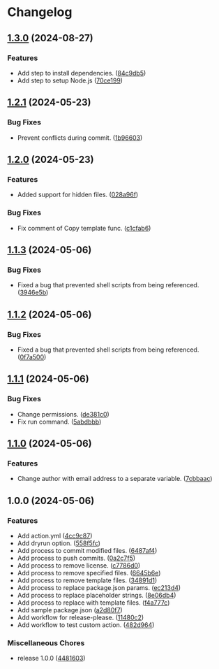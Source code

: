 # Changelog

## [1.3.0](https://github.com/ryohidaka/nodejs-cleanup/compare/v1.2.1...v1.3.0) (2024-08-27)


### Features

* Add step to install dependencies. ([84c9db5](https://github.com/ryohidaka/nodejs-cleanup/commit/84c9db5d469c57743003e53d50c833a9576bc242))
* Add step to setup Node.js ([70ce199](https://github.com/ryohidaka/nodejs-cleanup/commit/70ce199faf02773907b17302d573676c10731f65))

## [1.2.1](https://github.com/ryohidaka/nodejs-cleanup/compare/v1.2.0...v1.2.1) (2024-05-23)


### Bug Fixes

* Prevent conflicts during commit. ([1b96603](https://github.com/ryohidaka/nodejs-cleanup/commit/1b966030af26b7a39288e7e47a9d1b518dbf668a))

## [1.2.0](https://github.com/ryohidaka/nodejs-cleanup/compare/v1.1.3...v1.2.0) (2024-05-23)


### Features

* Added support for hidden files. ([028a96f](https://github.com/ryohidaka/nodejs-cleanup/commit/028a96fe28e98ead31319a4a9e97ecc9efff5b3c))


### Bug Fixes

* Fix comment of Copy template func. ([c1cfab6](https://github.com/ryohidaka/nodejs-cleanup/commit/c1cfab6ef221235898ed6e62e6be235be8f349d4))

## [1.1.3](https://github.com/ryohidaka/nodejs-cleanup/compare/v1.1.2...v1.1.3) (2024-05-06)


### Bug Fixes

* Fixed a bug that prevented shell scripts from being referenced. ([3946e5b](https://github.com/ryohidaka/nodejs-cleanup/commit/3946e5b1bf0fde75b61cae97509ad25c14473eef))

## [1.1.2](https://github.com/ryohidaka/nodejs-cleanup/compare/v1.1.1...v1.1.2) (2024-05-06)


### Bug Fixes

* Fixed a bug that prevented shell scripts from being referenced. ([0f7a500](https://github.com/ryohidaka/nodejs-cleanup/commit/0f7a5000afe66272130a2ad8abb300b0d5afc62d))

## [1.1.1](https://github.com/ryohidaka/nodejs-cleanup/compare/v1.1.0...v1.1.1) (2024-05-06)


### Bug Fixes

* Change permissions. ([de381c0](https://github.com/ryohidaka/nodejs-cleanup/commit/de381c036a8b0be73d8a7be9362f7bc69327705e))
* Fix run command. ([5abdbbb](https://github.com/ryohidaka/nodejs-cleanup/commit/5abdbbbaa32e8ed6bc8cff7119580397f35c1f47))

## [1.1.0](https://github.com/ryohidaka/nodejs-cleanup/compare/v1.0.0...v1.1.0) (2024-05-06)


### Features

* Change author with email address to a separate variable. ([7cbbaac](https://github.com/ryohidaka/nodejs-cleanup/commit/7cbbaac7b9c8bb387819ed06367663aabca3db25))

## 1.0.0 (2024-05-06)


### Features

* Add action.yml ([4cc9c87](https://github.com/ryohidaka/nodejs-cleanup/commit/4cc9c87593c8c0dd532979cc6c3e3a5132642741))
* Add dryrun option. ([558f5fc](https://github.com/ryohidaka/nodejs-cleanup/commit/558f5fc877a482b7a58222bcf5423c3353709023))
* Add process to commit modified files. ([6487af4](https://github.com/ryohidaka/nodejs-cleanup/commit/6487af4b79ff152fa3885b5730f9ffdb4188fbbc))
* Add process to push commits. ([0a2c7f5](https://github.com/ryohidaka/nodejs-cleanup/commit/0a2c7f5fd3a94e62ed4ced47d701c3e7ab2e87e1))
* Add process to remove license. ([c7786d0](https://github.com/ryohidaka/nodejs-cleanup/commit/c7786d06be5e93cd1334f7db5c4c65ddd37c11c1))
* Add process to remove specified files. ([6645b6e](https://github.com/ryohidaka/nodejs-cleanup/commit/6645b6e16714a7d42e06dae34a0f343633bffb5b))
* Add process to remove template files. ([34891d1](https://github.com/ryohidaka/nodejs-cleanup/commit/34891d19c070faa8373c327cd9c5775cd23d3798))
* Add process to replace package.json params. ([ec213d4](https://github.com/ryohidaka/nodejs-cleanup/commit/ec213d4ed7ee5a707fe6001eb9ca0ebb2ff2d5f6))
* Add process to replace placeholder strings. ([8e06db4](https://github.com/ryohidaka/nodejs-cleanup/commit/8e06db4d67fb662940ca3d11af6791a8d40c6363))
* Add process to replace with template files. ([f4a777c](https://github.com/ryohidaka/nodejs-cleanup/commit/f4a777c74948a8a53fbe7b1eebff55fd4efe51e2))
* Add sample package.json ([a2d80f7](https://github.com/ryohidaka/nodejs-cleanup/commit/a2d80f73577aa4a2932baa256eb79d7477ffc22f))
* Add workflow for release-please. ([11480c2](https://github.com/ryohidaka/nodejs-cleanup/commit/11480c2ab4326f39f79b64a5c34d34f419afef1c))
* Add workflow to test custom action. ([482d964](https://github.com/ryohidaka/nodejs-cleanup/commit/482d964d32c98b6d5175ecd0e28e098010394fcb))


### Miscellaneous Chores

* release 1.0.0 ([4481603](https://github.com/ryohidaka/nodejs-cleanup/commit/448160319d891e220d1d1c59f37cf3c040e657d1))
